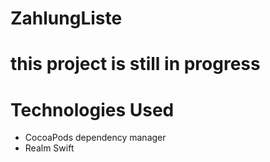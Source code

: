 # ZahlungListe

# this project is still in progress


# Technologies Used
- CocoaPods dependency manager
- Realm Swift
